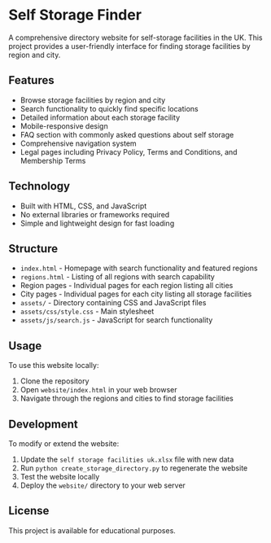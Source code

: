 # Self Storage Finder

A comprehensive directory website for self-storage facilities in the UK. This project provides a user-friendly interface for finding storage facilities by region and city.

## Features

- Browse storage facilities by region and city
- Search functionality to quickly find specific locations
- Detailed information about each storage facility
- Mobile-responsive design
- FAQ section with commonly asked questions about self storage
- Comprehensive navigation system
- Legal pages including Privacy Policy, Terms and Conditions, and Membership Terms

## Technology

- Built with HTML, CSS, and JavaScript
- No external libraries or frameworks required
- Simple and lightweight design for fast loading

## Structure

- `index.html` - Homepage with search functionality and featured regions
- `regions.html` - Listing of all regions with search capability
- Region pages - Individual pages for each region listing all cities
- City pages - Individual pages for each city listing all storage facilities
- `assets/` - Directory containing CSS and JavaScript files
- `assets/css/style.css` - Main stylesheet
- `assets/js/search.js` - JavaScript for search functionality

## Usage

To use this website locally:

1. Clone the repository
2. Open `website/index.html` in your web browser
3. Navigate through the regions and cities to find storage facilities

## Development

To modify or extend the website:

1. Update the `self storage facilities uk.xlsx` file with new data
2. Run `python create_storage_directory.py` to regenerate the website
3. Test the website locally
4. Deploy the `website/` directory to your web server

## License

This project is available for educational purposes. 